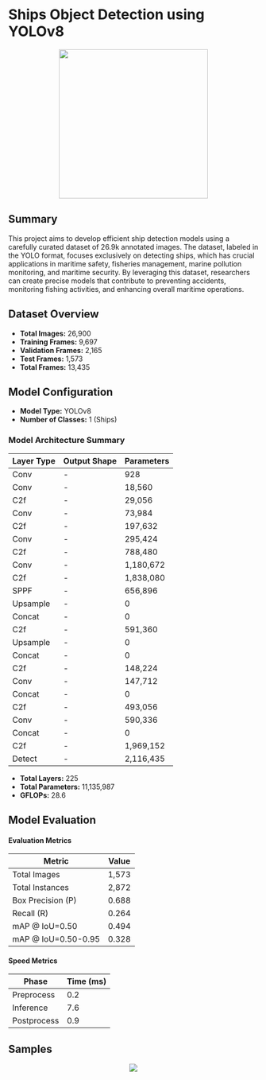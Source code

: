 # Ships Object Detection using YOLOv8

<p align="center">
  <img src="https://github.com/user-attachments/assets/a7c12e22-750c-41c9-be54-f2dabd8232d5" height="300"/>
</p>

## Summary
This project aims to develop efficient ship detection models using a carefully curated dataset of 26.9k annotated images. The dataset, labeled in the YOLO format, focuses exclusively on detecting ships, which has crucial applications in maritime safety, fisheries management, marine pollution monitoring, and maritime security. By leveraging this dataset, researchers can create precise models that contribute to preventing accidents, monitoring fishing activities, and enhancing overall maritime operations.

## Dataset Overview
- **Total Images:** 26,900
- **Training Frames:** 9,697
- **Validation Frames:** 2,165
- **Test Frames:** 1,573
- **Total Frames:** 13,435

## Model Configuration
- **Model Type:** YOLOv8
- **Number of Classes:** 1 (Ships)


### Model Architecture Summary
| Layer Type                           | Output Shape  | Parameters |
|--------------------------------------|---------------|------------|
| Conv                                 | -             | 928        |
| Conv                                 | -             | 18,560     |
| C2f                                  | -             | 29,056     |
| Conv                                 | -             | 73,984     |
| C2f                                  | -             | 197,632    |
| Conv                                 | -             | 295,424    |
| C2f                                  | -             | 788,480    |
| Conv                                 | -             | 1,180,672  |
| C2f                                  | -             | 1,838,080  |
| SPPF                                 | -             | 656,896    |
| Upsample                             | -             | 0          |
| Concat                               | -             | 0          |
| C2f                                  | -             | 591,360    |
| Upsample                             | -             | 0          |
| Concat                               | -             | 0          |
| C2f                                  | -             | 148,224    |
| Conv                                 | -             | 147,712    |
| Concat                               | -             | 0          |
| C2f                                  | -             | 493,056    |
| Conv                                 | -             | 590,336    |
| Concat                               | -             | 0          |
| C2f                                  | -             | 1,969,152  |
| Detect                               | -             | 2,116,435  |

- **Total Layers:** 225
- **Total Parameters:** 11,135,987
- **GFLOPs:** 28.6

## Model Evaluation

#### Evaluation Metrics

| Metric                          | Value   |
|---------------------------------|---------|
| Total Images                    | 1,573   |
| Total Instances                 | 2,872   |
| Box Precision (P)              | 0.688   |
| Recall (R)                     | 0.264   |
| mAP @ IoU=0.50                 | 0.494   |
| mAP @ IoU=0.50-0.95            | 0.328   |

#### Speed Metrics

| Phase           | Time (ms) |
|-----------------|-----------|
| Preprocess      | 0.2       |
| Inference       | 7.6       |
| Postprocess     | 0.9       |

## Samples 
<p align="center">
  <img src="https://github.com/user-attachments/assets/f51a495e-4dc6-4b05-878d-b6391251c54a"/>
</p>
